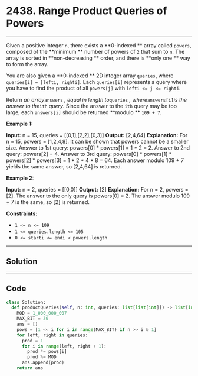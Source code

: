 # 2438. Range Product Queries of Powers

---

Given a positive integer `n`, there exists a **0-indexed ** array called `powers`, composed of the **minimum ** number of powers of `2` that sum to `n`. The array is sorted in **non-decreasing ** order, and there is **only one ** way to form the array.

You are also given a **0-indexed ** 2D integer array `queries`, where `queries[i] = [lefti, righti]`. Each `queries[i]` represents a query where you have to find the product of all `powers[j]` with `lefti <= j <= righti`.

Return _an array_`answers` _, equal in length to_`queries` _, where_`answers[i]`_is the answer to the_`ith` _query_. Since the answer to the `ith` query may be too large, each `answers[i]` should be returned **modulo ** `109 + 7`.

 

**Example 1:**


**Input:** n = 15, queries = [[0,1],[2,2],[0,3]]
**Output:** [2,4,64]
**Explanation:**
For n = 15, powers = [1,2,4,8]. It can be shown that powers cannot be a smaller size.
Answer to 1st query: powers[0] * powers[1] = 1 * 2 = 2.
Answer to 2nd query: powers[2] = 4.
Answer to 3rd query: powers[0] * powers[1] * powers[2] * powers[3] = 1 * 2 * 4 * 8 = 64.
Each answer modulo 109 + 7 yields the same answer, so [2,4,64] is returned.


**Example 2:**


**Input:** n = 2, queries = [[0,0]]
**Output:** [2]
**Explanation:**
For n = 2, powers = [2].
The answer to the only query is powers[0] = 2. The answer modulo 109 + 7 is the same, so [2] is returned.


 

**Constraints:**

  * `1 <= n <= 109`
  * `1 <= queries.length <= 105`
  * `0 <= starti <= endi < powers.length`

---

## Solution



---

## Code
```python
class Solution:
  def productQueries(self, n: int, queries: list[list[int]]) -> list[int]:
    MOD = 1_000_000_007
    MAX_BIT = 30
    ans = []
    pows = [1 << i for i in range(MAX_BIT) if n >> i & 1]
    for left, right in queries:
      prod = 1
      for i in range(left, right + 1):
        prod *= pows[i]
        prod %= MOD
      ans.append(prod)
    return ans
```
